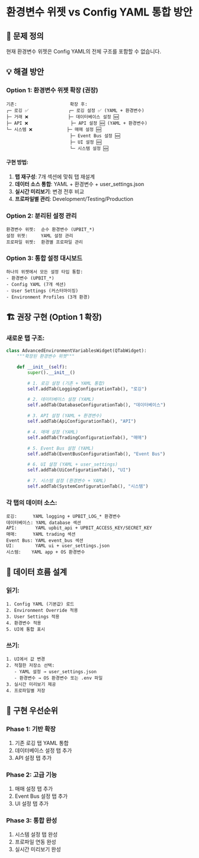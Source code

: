 # 환경변수 위젯 vs Config YAML 통합 방안

## 🎯 문제 정의
현재 환경변수 위젯은 Config YAML의 전체 구조를 포함할 수 없습니다.

## 💡 해결 방안

### Option 1: 환경변수 위젯 확장 (권장)
```
기존:                    확장 후:
┌─ 로깅 ✅               ┌─ 로깅 설정 ✅ (YAML + 환경변수)
├─ 거래 ❌               ├─ 데이터베이스 설정 🆕
├─ API ❌                ├─ API 설정 🆕 (YAML + 환경변수)
└─ 시스템 ❌             ├─ 매매 설정 🆕
                        ├─ Event Bus 설정 🆕
                        ├─ UI 설정 🆕
                        └─ 시스템 설정 🆕
```

#### 구현 방법:
1. **탭 재구성**: 7개 섹션에 맞춰 탭 재설계
2. **데이터 소스 통합**: YAML + 환경변수 + user_settings.json
3. **실시간 미리보기**: 변경 전후 비교
4. **프로파일별 관리**: Development/Testing/Production

### Option 2: 분리된 설정 관리
```
환경변수 위젯:  순수 환경변수 (UPBIT_*)
설정 위젯:     YAML 설정 관리
프로파일 위젯:  환경별 프로파일 관리
```

### Option 3: 통합 설정 대시보드
```
하나의 위젯에서 모든 설정 타입 통합:
- 환경변수 (UPBIT_*)
- Config YAML (7개 섹션)
- User Settings (커스터마이징)
- Environment Profiles (3개 환경)
```

## 🏗️ 권장 구현 (Option 1 확장)

### 새로운 탭 구조:
```python
class AdvancedEnvironmentVariablesWidget(QTabWidget):
    """확장된 환경변수 위젯"""

    def __init__(self):
        super().__init__()

        # 1. 로깅 설정 (기존 + YAML 통합)
        self.addTab(LoggingConfigurationTab(), "로깅")

        # 2. 데이터베이스 설정 (YAML)
        self.addTab(DatabaseConfigurationTab(), "데이터베이스")

        # 3. API 설정 (YAML + 환경변수)
        self.addTab(ApiConfigurationTab(), "API")

        # 4. 매매 설정 (YAML)
        self.addTab(TradingConfigurationTab(), "매매")

        # 5. Event Bus 설정 (YAML)
        self.addTab(EventBusConfigurationTab(), "Event Bus")

        # 6. UI 설정 (YAML + user_settings)
        self.addTab(UiConfigurationTab(), "UI")

        # 7. 시스템 설정 (환경변수 + YAML)
        self.addTab(SystemConfigurationTab(), "시스템")
```

### 각 탭의 데이터 소스:
```
로깅:      YAML logging + UPBIT_LOG_* 환경변수
데이터베이스: YAML database 섹션
API:       YAML upbit_api + UPBIT_ACCESS_KEY/SECRET_KEY
매매:      YAML trading 섹션
Event Bus: YAML event_bus 섹션
UI:        YAML ui + user_settings.json
시스템:    YAML app + OS 환경변수
```

## 🔄 데이터 흐름 설계

### 읽기:
```
1. Config YAML (기본값) 로드
2. Environment Override 적용
3. User Settings 적용
4. 환경변수 적용
5. UI에 통합 표시
```

### 쓰기:
```
1. UI에서 값 변경
2. 적절한 저장소 선택:
   - YAML 설정 → user_settings.json
   - 환경변수 → OS 환경변수 또는 .env 파일
3. 실시간 미리보기 제공
4. 프로파일별 저장
```

## 🎯 구현 우선순위

### Phase 1: 기반 확장
1. 기존 로깅 탭 YAML 통합
2. 데이터베이스 설정 탭 추가
3. API 설정 탭 추가

### Phase 2: 고급 기능
1. 매매 설정 탭 추가
2. Event Bus 설정 탭 추가
3. UI 설정 탭 추가

### Phase 3: 통합 완성
1. 시스템 설정 탭 완성
2. 프로파일 연동 완성
3. 실시간 미리보기 완성
